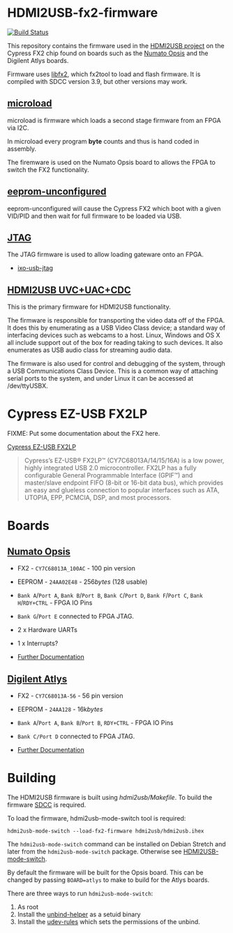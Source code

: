 # HDMI2USB-fx2-firmware
[![Build Status](https://api.travis-ci.org/timvideos/HDMI2USB-fx2-firmware.svg?branch=master)](https://travis-ci.org/timvideos/HDMI2USB-fx2-firmware)

This repository contains the firmware used in the
[HDMI2USB project](https://hdmi2usb.tv) on the Cypress FX2 chip found on boards
such as the [Numato Opsis](https://opsis.hdmi2usb.tv) and the Digilent Atlys
boards.

Firmware uses [libfx2](https://github.com/whitequark/libfx2), which fx2tool to load and flash firmware. It is compiled with SDCC version 3.9, but other versions may work.

## [microload](./microload)

microload is firmware which loads a second stage firmware from an FPGA via I2C.

In microload every program **byte** counts and thus is hand coded in assembly.

The firemware is used on the Numato Opsis board to allows the FPGA to switch
the FX2 functionality.

## [eeprom-unconfigured](./eeprom-unconfigured)

eeprom-unconfigured will cause the Cypress FX2 which boot with a given VID/PID
and then wait for full firmware to be loaded via USB.

## [JTAG](./jtag)

The JTAG firmware is used to allow loading gateware onto an FPGA.

 * [ixo-usb-jtag](https://github.com/mithro/ixo-usb-jtag)

## [HDMI2USB UVC+UAC+CDC](./hdmi2usb)

This is the primary firmware for HDMI2USB functionality.

The firmware is responsible for transporting the video data off of the FPGA. It
does this by enumerating as a USB Video Class device; a standard way of
interfacing devices such as webcams to a host. Linux, Windows and OS X all
include support out of the box for reading taking to such devices. It also enumerates as USB audio class for streaming audio data.

The firmware is also used for control and debugging of the system, through a
USB Communications Class Device. This is a common way of attaching serial ports
to the system, and under Linux it can be accessed at /dev/ttyUSBX.

# Cypress EZ-USB FX2LP

FIXME: Put some documentation about the FX2 here.

[Cypress EZ-USB FX2LP](http://www.cypress.com/?id=193)

> Cypress’s EZ-USB® FX2LP™ (CY7C68013A/14/15/16A) is a low power, highly
> integrated USB 2.0 microcontroller. FX2LP has a fully configurable General
> Programmable Interface (GPIF™) and master/slave endpoint FIFO (8-bit or
> 16-bit data bus), which provides an easy and glueless connection to popular
> interfaces such as ATA, UTOPIA, EPP, PCMCIA, DSP, and most processors.

# Boards

## [Numato Opsis](https://opsis.hdmi2usb.tv)

 * FX2 - `CY7C68013A_100AC` - 100 pin version
 * EEPROM - `24AA02E48` -  256*bytes* (128 usable)

 * `Bank A`/`Port A`, `Bank B`/`Port B`, `Bank C`/`Port D`, `Bank F`/`Port C`, `Bank H`/`RDY+CTRL` - FPGA IO Pins
 * `Bank G`/`Port E` connected to FPGA JTAG.
 * 2 x Hardware UARTs
 * 1 x Interrupts?

 * [Further Documentation](https://opsis.hdmi2usb.tv/features/usb-peripheral.html)

## [Digilent Atlys](https://www.digilentinc.com/atlys)

 * FX2 - `CY7C68013A-56` - 56 pin version
 * EEPROM - `24AA128` - 16k*bytes*

 * `Bank A`/`Port A`, `Bank B`/`Port B`, `RDY+CTRL` - FPGA IO Pins
 * `Bank C/Port D` connected to FPGA JTAG.


 * [Further Documentation](https://reference.digilentinc.com/atlys:atlys:atlys)

# Building

The HDMI2USB firmware is built using *hdmi2usb/Makefile*. To build the firmware [SDCC](http://sdcc.sourceforge.net/) is required.

To load the firmware, hdmi2usb-mode-switch tool is required:

    hdmi2usb-mode-switch --load-fx2-firmware hdmi2usb/hdmi2usb.ihex

The `hdmi2usb-mode-switch` command can be installed on Debian Stretch and later from the `hdmi2usb-mode-switch` package. Otherwise see [HDMI2USB-mode-switch](https://github.com/timvideos/HDMI2USB-mode-switch).

By default the firmware will be built for the Opsis board. This can be changed
by passing `BOARD=atlys` to make to build for the Atlys boards. 

There are three ways to run `hdmi2usb-mode-switch`:

 1. As root
 1. Install the
 [unbind-helper](https://github.com/timvideos/HDMI2USB-mode-switch/blob/master/unbind-helper.c)
 as a setuid binary
 1. Install the
 [udev-rules](https://github.com/timvideos/HDMI2USB-mode-switch/tree/master/udev)
 which sets the permissions of the unbind.
